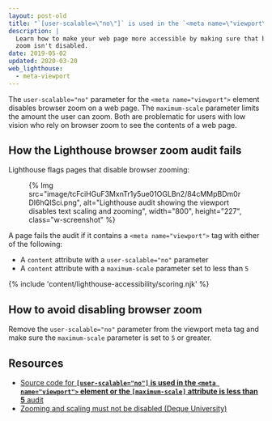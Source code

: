 ```yaml
---
layout: post-old
title: "`[user-scalable=\"no\"]` is used in the `<meta name=\"viewport\">` element or the `[maximum-scale]` attribute is less than `5`"
description: |
  Learn how to make your web page more accessible by making sure that browser
  zoom isn't disabled.
date: 2019-05-02
updated: 2020-03-20
web_lighthouse:
  - meta-viewport
---
```


The `user-scalable="no"` parameter for the `<meta name="viewport">` element
disables browser zoom on a web page.
The `maximum-scale` parameter limits the amount the user can zoom.
Both are problematic for users with low vision who rely on browser zoom
to see the contents of a web page.

## How the Lighthouse browser zoom audit fails

Lighthouse flags pages that disable browser zooming:

<figure class="w-figure">
  {% Img src="image/tcFciHGuF3MxnTr1y5ue01OGLBn2/84cMMpBDm0rDl6hQISci.png", alt="Lighthouse audit showing the viewport disables text scaling and zooming", width="800", height="227", class="w-screenshot" %}
</figure>

A page fails the audit if it contains a `<meta name="viewport">` tag with either of the following:
- A `content` attribute with a `user-scalable="no"` parameter
- A `content` attribute with a `maximum-scale` parameter set to less than `5`

{% include 'content/lighthouse-accessibility/scoring.njk' %}

## How to avoid disabling browser zoom

Remove the `user-scalable="no"` parameter from the viewport meta tag and
make sure the `maximum-scale` parameter is set to `5` or greater.

## Resources

- [Source code for **`[user-scalable="no"]` is used in the `<meta name="viewport">` element or the `[maximum-scale]` attribute is less than 5** audit](https://github.com/GoogleChrome/lighthouse/blob/master/lighthouse-core/audits/accessibility/meta-viewport.js)
- [Zooming and scaling must not be disabled (Deque University)](https://dequeuniversity.com/rules/axe/3.3/meta-viewport)
